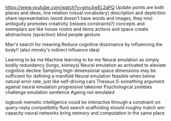 https://www.youtube.com/watch?v=gmc4wEL2aPQ
Update points are both places and ideas, line relation (visual vocabulary)
description and deptiction share representation (word doesn't have words and images, they mix)
ambiguity promotes creativity (relaxes constraints?)
concepts and exemplars are like house rooms and items
actions and space create abstractions (spraction)
blind people gesture

Man's search for meaning
Reduce cognitive dissonance by influencing the body!! (also minsky's indirect influence idea)

Learning to be me
Machine learning to be me
Neural emulation as simply bodily redundancy (lungs, kidneys)
Neural emulation as activated to aleviate cognitive decline
Sampling high-dimensional space dimensions may be sufficient for defining a manifold
Neural emulation feasible when below natural error rate, just like self-driving cars
Theseus S-something argument against neural emulation progressive takeover
Psychological zombies challenge emulation sentience
Ageing not emulated

logbook
memetic intelligence could be interactive through a constraint on query-reply compatibility
fluid search scaffolding should roughly match wm capacity
neural networks bring memory and computation in the same place